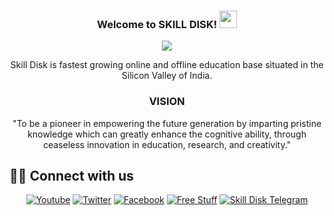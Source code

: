 <h3 align="center">
  Welcome to SKILL DISK!
  <img src="https://media.giphy.com/media/hvRJCLFzcasrR4ia7z/giphy.gif" width="28">
</h3>

<!-- Typing SVG (WIP by DenverCoder1) - repo coming soon! -->
<p align="center">
  <img src="https://readme-typing-svg.herokuapp.com/?lines=Friend%20For%20Your%20Skill%20Development+;4-A+Model+of+Skill+Disk;Aspire+Analyse+Acquire+Apply&center=true&width=400&height=50">
</p>



<div align="center">
Skill Disk is fastest growing online and offline education base situated in the Silicon Valley of India.
</div>


<h3 align="center">VISION</h3>
<p  align="center">"To be a pioneer in empowering the future generation by imparting pristine knowledge which can greatly enhance the cognitive ability, through ceaseless innovation in education, research, and creativity."</p>


## 🙋‍♂️ Connect with us

<!-- Badges template - https://github.com/badges/shields -->
<p align="center">
  <a href="https://www.youtube.com/channel/UC41IWICHdLr7uCeeOCPFnpQ?sub_confirmation=1"><img alt="Youtube" title="Youtube" src="https://img.shields.io/badge/-YouTube-red?style=for-the-badge&logo=youtube&logoColor=white"/></a>
  <a href="https://twitter.com/skilldisk"><img alt="Twitter" title="Twitter" src="https://img.shields.io/badge/-Twitter-1DA1F2?style=for-the-badge&logo=twitter&logoColor=white"/></a>
  <a href="https://www.facebook.com/skilldisk"><img alt="Facebook" title="Skill Disk Facebook Page" src="https://img.shields.io/badge/-facebook-3835D3?style=for-the-badge&logo=facebook&logoColor=white"/></a>
  <a href="https://www.instagram.com/skill_disk/"><img alt="Free Stuff" title="Free gifts for you" src="https://img.shields.io/badge/-Instagram-dd2a7b?style=for-the-badge&logo=instagram&logoColor=white"/></a>
  <a href="https://t.me/skilldisk/"><img alt="Skill Disk Telegram" title="Check out Skill Disk Telegram Channel" src="https://img.shields.io/badge/-Telegram-0000ff.svg?style=for-the-badge&logo=telegram&logoColor=white"/></a>
</p>
